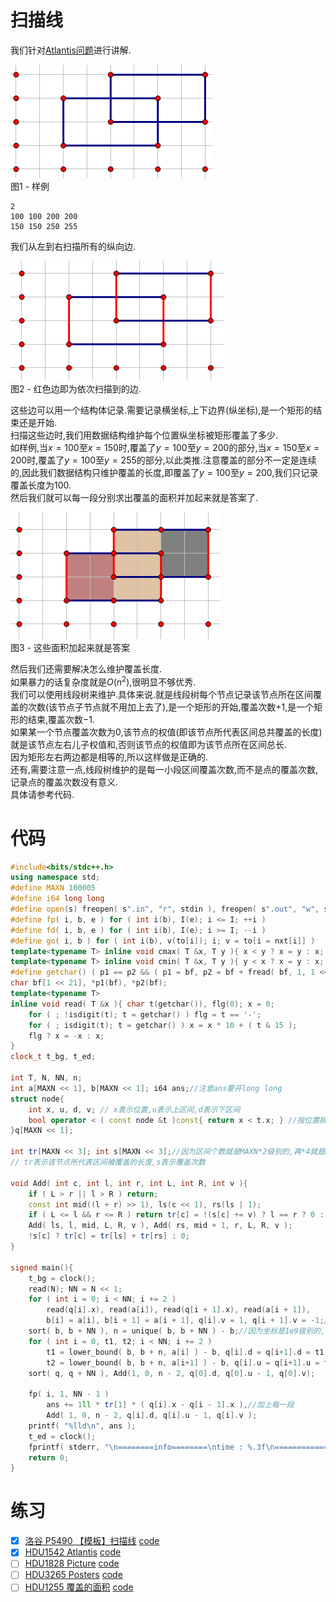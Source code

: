 # 扫描线

我们针对[Atlantis问题](https://www.luogu.org/problem/P5490)进行讲解.

![图1](1.png)  
图1 - 样例

```data
2
100 100 200 200
150 150 250 255
```

我们从左到右扫描所有的纵向边.

![图2](2.png)  
图2 - 红色边即为依次扫描到的边.

这些边可以用一个结构体记录.需要记录横坐标,上下边界(纵坐标),是一个矩形的结束还是开始.  
扫描这些边时,我们用数据结构维护每个位置纵坐标被矩形覆盖了多少.  
如样例,当$x=100$至$x=150$时,覆盖了$y=100$至$y=200$的部分,当$x=150$至$x=200$时,覆盖了$y=100$至$y=255$的部分,以此类推.注意覆盖的部分不一定是连续的,因此我们数据结构只维护覆盖的长度,即覆盖了$y=100$至$y=200$,我们只记录覆盖长度为$100$.  
然后我们就可以每一段分别求出覆盖的面积并加起来就是答案了.

![图3](3.png)  
图3 - 这些面积加起来就是答案

然后我们还需要解决怎么维护覆盖长度.  
如果暴力的话复杂度就是$O(n^2)$,很明显不够优秀.  
我们可以使用线段树来维护.具体来说.就是线段树每个节点记录该节点所在区间覆盖的次数(该节点子节点就不用加上去了),是一个矩形的开始,覆盖次数$+1$,是一个矩形的结束,覆盖次数$-1$.  
如果某一个节点覆盖次数为$0$,该节点的权值(即该节点所代表区间总共覆盖的长度)就是该节点左右儿子权值和,否则该节点的权值即为该节点所在区间总长.  
因为矩形左右两边都是相等的,所以这样做是正确的.  
还有,需要注意一点,线段树维护的是每一小段区间覆盖次数,而不是点的覆盖次数,记录点的覆盖次数没有意义.  
具体请参考代码.

# 代码


```cpp
#include<bits/stdc++.h>
using namespace std;
#define MAXN 100005
#define i64 long long
#define open(s) freopen( s".in", "r", stdin ), freopen( s".out", "w", stdout )
#define fp( i, b, e ) for ( int i(b), I(e); i <= I; ++i )
#define fd( i, b, e ) for ( int i(b), I(e); i >= I; --i )
#define go( i, b ) for ( int i(b), v(to[i]); i; v = to[i = nxt[i]] )
template<typename T> inline void cmax( T &x, T y ){ x < y ? x = y : x; }
template<typename T> inline void cmin( T &x, T y ){ y < x ? x = y : x; }
#define getchar() ( p1 == p2 && ( p1 = bf, p2 = bf + fread( bf, 1, 1 << 21, stdin ), p1 == p2 ) ? EOF : *p1++ )
char bf[1 << 21], *p1(bf), *p2(bf);
template<typename T>
inline void read( T &x ){ char t(getchar()), flg(0); x = 0;
	for ( ; !isdigit(t); t = getchar() ) flg = t == '-';
	for ( ; isdigit(t); t = getchar() ) x = x * 10 + ( t & 15 );
	flg ? x = -x : x;
}
clock_t t_bg, t_ed;

int T, N, NN, n;
int a[MAXN << 1], b[MAXN << 1]; i64 ans;//注意ans要开long long
struct node{
	int x, u, d, v; // x表示位置,u表示上区间,d表示下区间
	bool operator < ( const node &t )const{ return x < t.x; } //按位置排序
}q[MAXN << 1];

int tr[MAXN << 3]; int s[MAXN << 3];//因为区间个数就是MAXN*2级别的,再*4就是MAXN*8
// tr表示该节点所代表区间被覆盖的长度,s表示覆盖次数

void Add( int c, int l, int r, int L, int R, int v ){
	if ( L > r || l > R ) return;
	const int mid((l + r) >> 1), ls(c << 1), rs(ls | 1);
	if ( L <= l && r <= R ) return tr[c] = !(s[c] += v) ? l == r ? 0 : tr[ls] + tr[rs] : ( b[r + 1] - b[l] ), void();
	Add( ls, l, mid, L, R, v ), Add( rs, mid + 1, r, L, R, v );
	!s[c] ? tr[c] = tr[ls] + tr[rs] : 0;
}

signed main(){
	t_bg = clock();
	read(N); NN = N << 1;
	for ( int i = 0; i < NN; i += 2 )
		read(q[i].x), read(a[i]), read(q[i + 1].x), read(a[i + 1]),
		b[i] = a[i], b[i + 1] = a[i + 1], q[i].v = 1, q[i + 1].v = -1;//+1表示该段覆盖次数+1,-1同理
	sort( b, b + NN ), n = unique( b, b + NN ) - b;//因为坐标是1e9级别的,所以需要离散化或动态开点线段树	
	for ( int i = 0, t1, t2; i < NN; i += 2 ) 
		t1 = lower_bound( b, b + n, a[i] ) - b, q[i].d = q[i+1].d = t1,
		t2 = lower_bound( b, b + n, a[i+1] ) - b, q[i].u = q[i+1].u = t2;
	sort( q, q + NN ), Add(1, 0, n - 2, q[0].d, q[0].u - 1, q[0].v);
	
	fp( i, 1, NN - 1 )
		ans += 1ll * tr[1] * ( q[i].x - q[i - 1].x ),//加上每一段
		Add( 1, 0, n - 2, q[i].d, q[i].u - 1, q[i].v );
	printf( "%lld\n", ans );
	t_ed = clock();
	fprintf( stderr, "\n========info========\ntime : %.3f\n====================\n", (double)( t_ed - t_bg ) / CLOCKS_PER_SEC );
	return 0;
}

```

# 练习

- [x] [洛谷 P5490 【模板】扫描线](https://www.luogu.org/problem/P5490) [code](https://github.com/louhc-oi/code/blob/visitor/www.luogu.org/problemnew/show/P5490/code.cpp)
- [x] [HDU1542 Atlantis](http://acm.hdu.edu.cn/showproblem.php?pid=1542) [code](https://github.com/louhc-oi/code/blob/visitor/acm.hdu.edu.cn/1542.cpp)
- [ ] [HDU1828 Picture](http://acm.hdu.edu.cn/showproblem.php?pid=1828) [code]()
- [ ] [HDU3265 Posters](http://acm.hdu.edu.cn/showproblem.php?pid=3265) [code]()
- [ ] [HDU1255 覆盖的面积](http://acm.hdu.edu.cn/showproblem.php?pid=1255) [code]()
